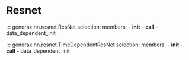 # Resnet

::: generax.nn.resnet.ResNet
    selection:
        members:
            - __init__
            - __call__
            - data_dependent_init

::: generax.nn.resnet.TimeDependentResNet
    selection:
        members:
            - __init__
            - __call__
            - data_dependent_init
